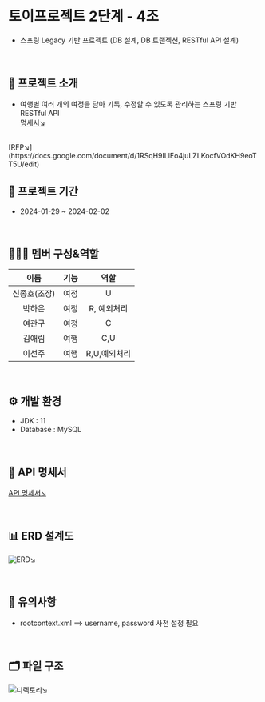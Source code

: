 # 토이프로젝트 2단계 - 4조
- 스프링 Legacy 기반 프로젝트 (DB 설계, DB 트랜젝션, RESTful API 설계)

<br>

## 📔 프로젝트 소개
- 여행별 여러 개의 여정을 담아 기록, 수정할 수 있도록 관리하는 스프링 기반 RESTful API <br>
[명세서↘︎](https://www.notion.so/2-9661b25933204481ace02cdb37d70de8#450e3beb32874855ae65ad2c1104c8ab)
<br>
[RFP↘︎](https://docs.google.com/document/d/1RSqH9ILlEo4juLZLKocfVOdKH9eoTT5U/edit)

<br>

## 📆 프로젝트 기간
- 2024-01-29 ~ 2024-02-02

<br>

## 👨‍👦‍👦 멤버 구성&역할
이름|기능|역할
:---:|:---:|:---:
신종호(조장)|여정|U
박하은|여정|R, 예외처리
여관구|여정|C
김애림|여행|C,U
이선주|여행|R,U,예외처리

<br>

## ⚙️ 개발 환경
- JDK : 11
- Database : MySQL

<br>

## 🧾 API 명세서
[API 명세서↘︎](https://documenter.getpostman.com/view/32623056/2s9YyvAf7C)

<br>

## 📊 ERD 설계도
![ERD↘︎](https://velog.velcdn.com/images/yeokg1130/post/f0a80da5-d859-4739-b60f-a5ef91f99737/image.png)

<br>

## 🔎 유의사항
- rootcontext.xml ==> username, password 사전 설정 필요

<br>

## 🗂️ 파일 구조
![디렉토리↘︎](https://velog.velcdn.com/images/yeokg1130/post/20f417db-286b-4aaa-8f14-f33cc8141b08/image.png)
